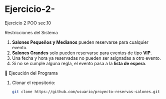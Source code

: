 # Ejercicio-2-
Ejercicio 2 POO sec.10 


Restricciones del Sistema
1. **Salones Pequeños y Medianos** pueden reservarse para cualquier evento.  
2. **Salones Grandes** solo pueden reservarse para eventos de tipo **VIP**.  
3. Una fecha y hora ya reservadas no pueden ser asignadas a otro evento.  
4. Si no se cumple alguna regla, el evento pasa a la **lista de espera**.



 🚀 Ejecución del Programa
1. Clonar el repositorio:
   ```bash
   git clone https://github.com/usuario/proyecto-reservas-salones.git
